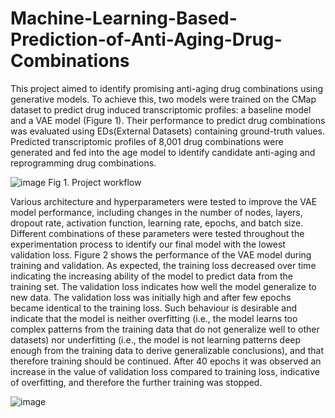 # Machine-Learning-Based-Prediction-of-Anti-Aging-Drug-Combinations
This project aimed to identify promising anti-aging drug combinations using generative 
models. To achieve this, two models were trained on the CMap dataset to predict drug
induced transcriptomic profiles: a baseline model and a VAE model (Figure 1). Their performance to predict drug combinations was evaluated using EDs(External Datasets) containing ground-truth 
values. Predicted transcriptomic profiles of 8,001 drug combinations were generated and fed 
into the age model to identify candidate anti-aging and reprogramming drug combinations. 

![image](https://github.com/user-attachments/assets/58a7c66f-b485-41fc-bee1-163d5af1fc26)
Fig 1. Project workflow

Various architecture and hyperparameters were tested to improve the VAE 
model performance, including changes in the number of nodes, layers, dropout rate, activation 
function, learning rate, epochs, and batch size. 
Different combinations of these parameters were tested throughout the experimentation process to identify our final model with the 
lowest validation loss. Figure 2 shows the performance of the VAE model during training and validation. As 
expected, the training loss decreased over time indicating the increasing ability of the model 
to predict data from the training set. The validation loss indicates how well the model 
generalize to new data. The validation loss was initially high and after few epochs became 
identical to the training loss. Such behaviour is desirable and indicate that the model is neither 
overfitting (i.e., the model learns too complex patterns from the training data that do not 
generalize well to other datasets) nor underfitting (i.e., the model is not learning patterns deep 
enough from the training data to derive generalizable conclusions), and that therefore training 
should be continued. After 40 epochs it was observed an increase in the value of validation 
loss compared to training loss, indicative of overfitting, and therefore the further training was 
stopped.

![image]()

